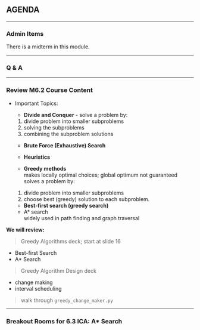 ## AGENDA

---  

### Admin Items  

There is a midterm in this module.

---  

### Q & A

---  
### Review M6.2 Course Content 

- Important Topics:
  - **Divide and Conquer** - solve a problem by: 
   1) divide problem into smaller subproblems 
   2) solving the subproblems
   3) combining the subproblem solutions

  - **Brute Force (Exhaustive) Search**
  - **Heuristics**

  - **Greedy methods**  
    makes locally optimal choices; global optimum not guaranteed  
    solves a problem by: 
   1) divide problem into smaller subproblems 
   2) choose best (greedy) solution to each subproblem.
      
  - **Best-first search (greedy search)**
  - A* search  
   widely used in path finding and graph traversal

**We will review:**
> Greedy Algorithms deck; start at slide 16
- Best-first Search
- A* Search

> Greedy Algorithm Design deck
- change making
- interval scheduling

> walk through `greedy_change_maker.py`

---  

### Breakout Rooms for 6.3 ICA: A* Search


